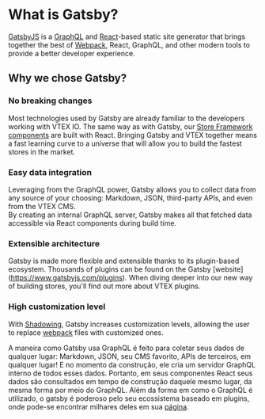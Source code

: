 # What is Gatsby?

[GatsbyJS](https://www.gatsbyjs.com/docs/) is a [GraphQL](https://graphql.org/) and [React](https://reactjs.org/)-based static site generator that brings together the best of [Webpack](https://webpack.js.org/), React, GraphQL, and other modern tools to provide a better developer experience. 

## Why we chose Gatsby?

### No breaking changes

Most technologies used by Gatsby are already familiar to the developers working with VTEX IO. The same way as with Gatsby, our [Store Framework components](https://developers.vtex.com/vtex-developer-docs/docs/what-is-store-framework) are built with React. Bringing Gatsby and VTEX together means a fast learning curve to a universe that will allow you to build the fastest stores in the market.

### Easy data integration

Leveraging from the GraphQL power, Gatsby allows you to collect data from any source of your choosing: Markdown, JSON, third-party APIs, and even from the VTEX CMS.  
By creating an internal GraphQL server, Gatsby makes all that fetched data accessible via React components during build time. 

### Extensible architecture

Gatsby is made more flexible and extensible thanks to its plugin-based ecosystem. Thousands of plugins can be found on the Gatsby [website] (https://www.gatsbyjs.com/plugins). When diving deeper into our new way of building stores, you'll find out more about VTEX plugins. 

### High customization level

With [Shadowing](https://www.gatsbyjs.com/docs/how-to/plugins-and-themes/shadowing/), Gatsby increases customization levels, allowing the user to replace [webpack](https://webpack.js.org/) files with customized ones.

A maneira como Gatsby usa GraphQL é feito para coletar seus dados de qualquer lugar: Markdown, JSON, seu CMS favorito, APIs de terceiros, em qualquer lugar! E no momento da construção, ele cria um servidor GraphQL interno de todos esses dados. Portanto, em seus componentes React seus dados são consultados em tempo de construção daquele mesmo lugar, da mesma forma por meio do GraphQL. Além da forma em como o GraphQL é utilizado, o gatsby é poderoso pelo seu ecossistema baseado em plugins, onde pode-se encontrar milhares deles em sua [página](https://www.gatsbyjs.com/plugins).
